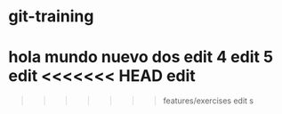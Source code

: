 # git-training
hola mundo nuevo dos
edit 4
edit 5
edit
<<<<<<< HEAD
edit
=======
>>>>>>> features/exercises
edit s